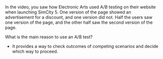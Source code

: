 In the video, you saw how Electronic Arts used A/B testing on their website when launching SimCity 5. One version of the page showed an advertisement for a discount, and one version did not. Half the users saw one version of the page, and the other half saw the second version of the page.

What is the main reason to use an A/B test?
- It provides a way to check outcomes of competing scenarios and decide which way to proceed.